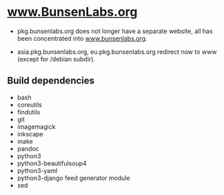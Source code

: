 # www.BunsenLabs.org

* pkg.bunsenlabs.org does not longer have a separate website, all has
  been concentrated into www.bunsenlabs.org.

* asia.pkg.bunsenlabs.org, eu.pkg.bunsenlabs.org redirect now to www
  (except for /debian subdir).

## Build dependencies

* bash
* coreutils
* findutils
* git
* imagemagick
* inkscape
* make
* pandoc
* python3
* python3-beautifulsoup4
* python3-yaml
* python3-django feed generator module
* sed
